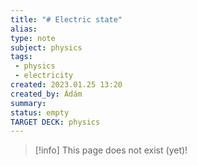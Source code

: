 ```yaml
---
title: "# Electric state"
alias: 
type: note
subject: physics
tags:
 - physics
 - electricity
created: 2023.01.25 13:20
created_by: Ádám
summary: 
status: empty
TARGET DECK: physics
---
```

> [!info] This page does not exist (yet)!